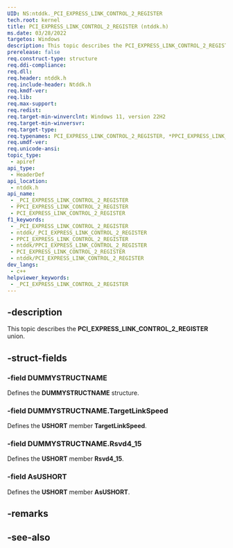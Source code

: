 ```yaml
---
UID: NS:ntddk._PCI_EXPRESS_LINK_CONTROL_2_REGISTER
tech.root: kernel
title: PCI_EXPRESS_LINK_CONTROL_2_REGISTER (ntddk.h)
ms.date: 03/28/2022
targetos: Windows
description: This topic describes the PCI_EXPRESS_LINK_CONTROL_2_REGISTER union.
prerelease: false
req.construct-type: structure
req.ddi-compliance: 
req.dll: 
req.header: ntddk.h
req.include-header: Ntddk.h
req.kmdf-ver: 
req.lib: 
req.max-support: 
req.redist: 
req.target-min-winverclnt: Windows 11, version 22H2
req.target-min-winversvr: 
req.target-type: 
req.typenames: PCI_EXPRESS_LINK_CONTROL_2_REGISTER, *PPCI_EXPRESS_LINK_CONTROL_2_REGISTER
req.umdf-ver: 
req.unicode-ansi: 
topic_type:
 - apiref
api_type:
 - HeaderDef
api_location:
 - ntddk.h
api_name:
 - _PCI_EXPRESS_LINK_CONTROL_2_REGISTER
 - PPCI_EXPRESS_LINK_CONTROL_2_REGISTER
 - PCI_EXPRESS_LINK_CONTROL_2_REGISTER
f1_keywords:
 - _PCI_EXPRESS_LINK_CONTROL_2_REGISTER
 - ntddk/_PCI_EXPRESS_LINK_CONTROL_2_REGISTER
 - PPCI_EXPRESS_LINK_CONTROL_2_REGISTER
 - ntddk/PPCI_EXPRESS_LINK_CONTROL_2_REGISTER
 - PCI_EXPRESS_LINK_CONTROL_2_REGISTER
 - ntddk/PCI_EXPRESS_LINK_CONTROL_2_REGISTER
dev_langs:
 - c++
helpviewer_keywords:
 - _PCI_EXPRESS_LINK_CONTROL_2_REGISTER
---
```


## -description

This topic describes the **PCI_EXPRESS_LINK_CONTROL_2_REGISTER** union.

## -struct-fields

### -field DUMMYSTRUCTNAME

Defines the **DUMMYSTRUCTNAME** structure.

### -field DUMMYSTRUCTNAME.TargetLinkSpeed

Defines the **USHORT** member **TargetLinkSpeed**.

### -field DUMMYSTRUCTNAME.Rsvd4_15

Defines the **USHORT** member **Rsvd4_15**.

### -field AsUSHORT

Defines the **USHORT** member **AsUSHORT**.

## -remarks

## -see-also
